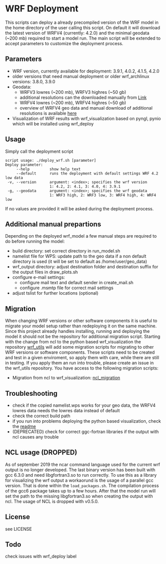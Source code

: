 # WRF Deployment

This scripts can deploy a already precompiled version of the WRF model in the
home directory of the user calling this script. On default it will download the
latest version of WRFV4 (currently: 4.2.0) and the minimal geodata (~200 mb) 
required to start a model run. The main script will be extended to accept
parameters to customize the deployment process.

## Parameters
* WRF version, currently available for deployment: 3.9.1, 4.0.2, 4.1.5, 4.2.0
* older versions that need manual deployment or older wrf_archlinux versions: 3.8.0, 3.9.0
* Geodata: 
	* WRFV3 lowres (~200 mb), WRFV3 highres (~50 gb)
	* additional resolutions can the downloaded manually from [Link](http://www2.mmm.ucar.edu/wrf/users/download/get_sources_wps_geog_V3.html)
	* WRFV4 lowres (~200 mb), WRFV4 highres (~50 gb)
	* overview of WRFV4 geo data and manual download of additional resolutions is available [here](http://www2.mmm.ucar.edu/wrf/users/download/get_sources_wps_geog.html)
* Visualization of WRF results with wrf_visualization based on pyngl, pynio which will be installed using wrf_deploy

## Usage
Simply call the deployment script
```
script usage: ./deploy_wrf.sh [parameter]
Deploy parameter:
     --help         show help text
     --default      runs the deployment with default settings WRF 4.2 low data
 -v, --version      argument: <index>; specifies the wrf version
                    1: 4.2, 2: 4.1, 3: 4.0, 4: 3.9.1
 -g, --geodata      argument: <index>; specifies the wrf geodata
                    1: WRF3 high, 2: WRF3 low, 3: WRF4 high, 4: WRF4 low
```
If no values are provided it will be asked during the deployment process.

## Additional manual prepartions
Depending on the deployed wrf_model a few manual steps are required to do before running the model:
* build directory: set correct directory in run_model.sh
* namelist file for WPS: update path to the geo data if a non default directory is used (it will be set to default as /home/user/geo_data)
* wrf_output directory: adjust destination folder and destination suffix for the output files in draw_plots.sh
* configure e-mail settings:
	* configure mail text and default sender in create_mail.sh
	* configure .msmtp file for correct mail settings
* adjust tslist for further locations (optional)

## Migration
When changing WRF versions or other software components it is useful to migrate your model setup rather than redeploying it on the same machine.
Since this project already handles installing, running and deploying the model it should not be the repository for additional migration script.
Starting with the change from ncl to the python based wrf_visualization the repository [wrf_utils](https://github.com/SettRaziel/wrf_utils) will
add some migration scripts for migrating to other WRF versions or software components. These scripts need to be created and test in a given enviroment,
so apply them with care, while there are still in testing. If you apply them an run into trouble, please create an issue in the wrf_utils repository.
You have access to the following migration scripts:
* Migration from ncl to wrf_visualization: [ncl_migration](https://github.com/SettRaziel/wrf_utils/blob/development/migration/visualization_migration.sh)

## Troubleshooting
* check if the copied namelist.wps works for your geo data, the WRFV4 lowres data needs the lowres data instead of default
* check the correct build path
* if you run into problems deploying the python based visualization, check the [readme](https://github.com/SettRaziel/wrf_visualization)
* (DEPRECATED) check for correct ggc-fortran libraries if the output with ncl causes any trouble

## NCL usage (DROPPED)
As of september 2019 the ncar command language used for the current wrf output is no longer developed. 
The last binary version has been built with gcc 6.3.0 and need libgfortran3.so to run correctly.
To use this as a library for visualizing the wrf output a workaorund is the usage of a parallel gcc version.
That is done within the `load_packages.sh`. The compilation process of the gcc6 package takes up to a few hours.
After that the model run will set the path to the missing libgfortran3.so when creating the output with ncl.
The usage of NCL is dropped with v0.5.0.

## License
see LICENSE

## Todo
check issues with wrf_deploy label
